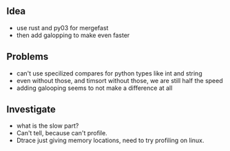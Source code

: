## Idea

- use rust and py03 for mergefast
- then add galopping to make even faster 

## Problems

- can't use specilized compares for python types like int and string
- even without those, and timsort without those, we are still half the speed
- adding galooping seems to not make a difference at all 

## Investigate

- what is the slow part?
 - Can't tell, because can't profile. 
  - Dtrace just giving memory locations, need to try profiling on linux.
